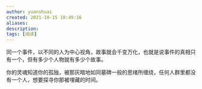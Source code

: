 ```yaml
---
author: yuanshuai
created: 2021-10-15 10:49:16
aliases: 
description:
tags: [阅读]
---
```






同一个事件，以不同的人为中心视角，故事就会千变万化，也就是说事件的真相只有一个，但有多少个人物就有多少个故事。


你的灵魂知道你的孤独，被那灰暗地如同墓碑一般的思绪所缠绕，任何人群里都没有一个人，想要探寻你那被埋藏的时间。